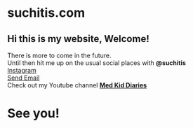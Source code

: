 # suchitis.com
## Hi this is my website, Welcome!
There is more to come in the future. <br>
Until then hit me up on the usual social places with **@suchitis**<br>
[Instagram](https://instagram.com/suchitis)<br>
[Send Email](mailto:sverma1995@yahoo.com)<br>
Check out my Youtube channel [**Med Kid Diaries**](https://www.youtube.com/@medkiddiaries9332)

# See you!
